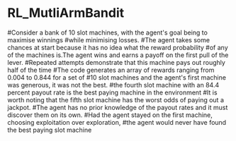 # RL_MutliArmBandit


#Consider a bank of 10 slot machines, with the agent's goal being to maximise winnings
#while minimising losses.
#The agent takes some chances at start because it has no idea what the reward probability 
#of any of the machines is.The agent wins and earns a payoff on the first pull of the lever.
#Repeated attempts demonstrate that this machine pays out roughly half of the time
#The code generates an array of rewards ranging from 0.004 to 0.844 for a set of 
#10 slot machines and the agent's first machine was generous, it was not the best.
#the fourth slot machine with an 84.4 percent payout rate is the best paying machine in the environment
#It is worth noting that the fifth slot machine has the worst odds of paying out a jackpot. 
#The agent has no prior knowledge of the payout rates and it must discover them on its own. 
#Had the agent stayed on the first machine, choosing exploitation over exploration, 
#the agent would never have found the best paying slot machine
